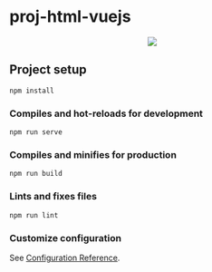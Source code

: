 # proj-html-vuejs

<p align="center">


<img src="https://user-images.githubusercontent.com/89645358/166972008-e4bebaf8-1fdb-478b-a38a-a68b344af764.gif"/>

 
</p>

## Project setup
```
npm install
```

### Compiles and hot-reloads for development
```
npm run serve
```

### Compiles and minifies for production
```
npm run build
```

### Lints and fixes files
```
npm run lint
```

### Customize configuration
See [Configuration Reference](https://cli.vuejs.org/config/).
